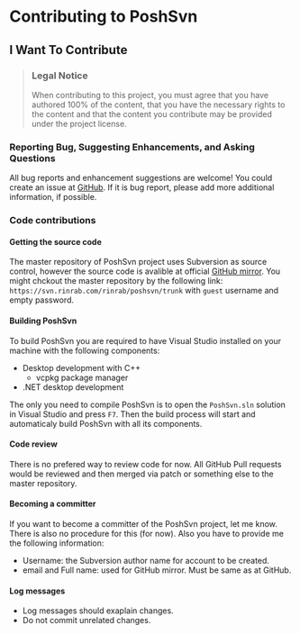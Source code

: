 # Contributing to PoshSvn

## I Want To Contribute

> ### Legal Notice 
> When contributing to this project, you must agree that you have
> authored 100% of the content, that you have the necessary rights
> to the content and that the content you contribute may be provided
> under the project license.

### Reporting Bug, Suggesting Enhancements, and Asking Questions

All bug reports and enhancement suggestions are welcome!
You could create an issue at [GitHub](https://github.com/rinrab/poshsvn/issues/new).
If it is bug report, please add more additional information,
if possible.

### Code contributions

#### Getting the source code

The master repository of PoshSvn project uses Subversion
as source control, however the source code is avalible
at official [GitHub mirror](https://github.com/rinrab/poshsvn).
You might chckout the master repository by the following link:
`https://svn.rinrab.com/rinrab/poshsvn/trunk` with `guest`
username and empty password.

#### Building PoshSvn

To build PoshSvn you are required to have Visual Studio installed
on your machine with the following components:

- Desktop development with C++
  - vcpkg package manager
- .NET desktop development

The only you need to compile PoshSvn is to open the `PoshSvn.sln`
solution in Visual Studio and press `F7`. Then the build process
will start and automaticaly build PoshSvn with all its components.

#### Code review

There is no prefered way to review code for now. All GitHub
Pull requests would be reviewed and then merged via patch
or something else to the master repository.

#### Becoming a committer

If you want to become a committer of the PoshSvn project, let me know.
There is also no procedure for this (for now). Also you have to provide
me the following information:

- Username: the Subversion author name for account to be created.
- email and Full name: used for GitHub mirror. Must be same as at GitHub.

#### Log messages

- Log messages should exaplain changes.
- Do not commit unrelated changes.
